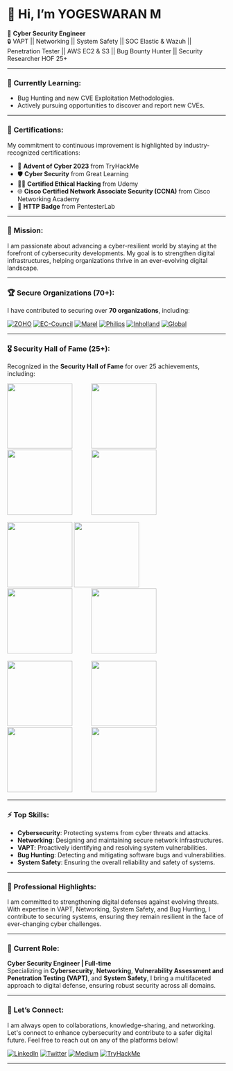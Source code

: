 # 👋 Hi, I’m YOGESWARAN M

🚀 **Cyber Security Engineer**  
🔒 VAPT || Networking || System Safety || SOC Elastic & Wazuh || Penetration Tester || AWS EC2 & S3 || Bug Bounty Hunter || Security Researcher HOF 25+

---

### 🌱 **Currently Learning:**
- Bug Hunting and new CVE Exploitation Methodologies.
- Actively pursuing opportunities to discover and report new CVEs.

---

### 📜 **Certifications:**
My commitment to continuous improvement is highlighted by industry-recognized certifications:

- 🏅 **Advent of Cyber 2023** from TryHackMe
- 🛡️ **Cyber Security** from Great Learning
- 🧑‍💻 **Certified Ethical Hacking** from Udemy
- 🌐 **Cisco Certified Network Associate Security (CCNA)** from Cisco Networking Academy
- 🔑 **HTTP Badge** from PentesterLab

---

### 🎯 **Mission:**
I am passionate about advancing a cyber-resilient world by staying at the forefront of cybersecurity developments. My goal is to strengthen digital infrastructures, helping organizations thrive in an ever-evolving digital landscape.

---

### 🏆 **Secure Organizations (70+):**
I have contributed to securing over **70 organizations**, including:

[![ZOHO](https://img.shields.io/badge/ZOHO-31A2DC?style=for-the-badge&logo=zoho&logoColor=white)](https://www.zoho.com)
[![EC-Council](https://img.shields.io/badge/EC--Council-FF0000?style=for-the-badge&logo=ec-council&logoColor=white)](https://www.eccouncil.org)
[![Marel](https://img.shields.io/badge/Marel-0078D4?style=for-the-badge&logo=marel&logoColor=white)](https://www.marel.com)
[![Philips](https://img.shields.io/badge/Philips-0A75B9?style=for-the-badge&logo=philips&logoColor=white)](https://www.philips.com)
[![Inholland](https://img.shields.io/badge/Inholland-860A2B?style=for-the-badge&logo=inholland&logoColor=white)](https://www.inholland.nl)
[![Global](https://img.shields.io/badge/Global-1F77B4?style=for-the-badge&logo=global&logoColor=white)](https://www.global.com)

---

### 🎖️ **Security Hall of Fame (25+):**
Recognized in the **Security Hall of Fame** for over 25 achievements, including:

<p>
    <img src="https://media.licdn.com/dms/image/v2/D5622AQF_pgi4MdO0EA/feedshare-shrink_800/feedshare-shrink_800/0/1727326560493?e=1730332800&v=beta&t=rlcs_OHe8ieB13c5iEzHSMVB9Mm7DXIWM2Ay-XHOcMQ" width="150" height="150" style="margin-right: 40px;">
    <img src="https://media.licdn.com/dms/image/v2/D5622AQFpuW3hFIkmSg/feedshare-shrink_800/feedshare-shrink_800/0/1726636332961?e=1730332800&v=beta&t=3nQ_e7q8-_IBeUGi1OWJdvA_pfIVvVKykY_4Jv9TsNw" width="150" height="150" style="margin-right: 40px;">
    <img src="https://media.licdn.com/dms/image/v2/D5622AQEvDRTJTHookA/feedshare-shrink_800/feedshare-shrink_800/0/1725803310627?e=1730332800&v=beta&t=RWjAzlns09HuUtO7P06UgMChmlLcRvu_JvLlPcCSydc" width="150" height="150" style="margin-right: 40px;">
    <img src="https://media.licdn.com/dms/image/v2/D5622AQG6aIgvngvXVA/feedshare-shrink_2048_1536/feedshare-shrink_2048_1536/0/1725336784522?e=1730332800&v=beta&t=BFSQFdAmkolxmukVWnYhT0XQ-dSHPm7SNguVvAbFgJg" width="150" height="150" style="margin-right: 40px;">
</p>

<p>
    <img src="https://media.licdn.com/dms/image/v2/D4D22AQG9d3_dBQ9R8Q/feedshare-shrink_800/feedshare-shrink_800/0/1724907463877?e=1730332800&v=beta&t=gM3xivQx8laUoZR5icUBjkSftOG_FlwNxX7BSPSW5BM" width="150" height="150">
    <img src="https://via.placeholder.com/150" width="150" height="150" style="margin-right: 40px;">
    <img src="https://via.placeholder.com/150" width="150" height="150" style="margin-right: 40px;">
    <img src="https://via.placeholder.com/150" width="150" height="150" style="margin-right: 40px;">
</p>

<p>
    <img src="https://via.placeholder.com/150" width="150" height="150" style="margin-right: 40px;">
    <img src="https://via.placeholder.com/150" width="150" height="150" style="margin-right: 40px;">
    <img src="https://via.placeholder.com/150" width="150" height="150" style="margin-right: 40px;">
    <img src="https://via.placeholder.com/150" width="150" height="150" style="margin-right: 40px;">
</p>

<!-- Continue adding more rows as needed -->

---

### ⚡ **Top Skills:**
- **Cybersecurity**: Protecting systems from cyber threats and attacks.
- **Networking**: Designing and maintaining secure network infrastructures.
- **VAPT**: Proactively identifying and resolving system vulnerabilities.
- **Bug Hunting**: Detecting and mitigating software bugs and vulnerabilities.
- **System Safety**: Ensuring the overall reliability and safety of systems.

---

### 💼 **Professional Highlights:**
I am committed to strengthening digital defenses against evolving threats. With expertise in VAPT, Networking, System Safety, and Bug Hunting, I contribute to securing systems, ensuring they remain resilient in the face of ever-changing cyber challenges.

---

### 🔧 **Current Role:**
**Cyber Security Engineer | Full-time**  
Specializing in **Cybersecurity**, **Networking**, **Vulnerability Assessment and Penetration Testing (VAPT)**, and **System Safety**, I bring a multifaceted approach to digital defense, ensuring robust security across all domains.

---

### 🤝 **Let’s Connect:**
I am always open to collaborations, knowledge-sharing, and networking. Let's connect to enhance cybersecurity and contribute to a safer digital future. Feel free to reach out on any of the platforms below!

[![LinkedIn](https://img.shields.io/badge/LinkedIn-0077B5?style=for-the-badge&logo=linkedin&logoColor=white)](https://www.linkedin.com/in/yogeswaran-m/)
[![Twitter](https://img.shields.io/badge/X-1DA1F2?style=for-the-badge&logo=x&logoColor=white)](https://x.com/Yogeshwaran2022)
[![Medium](https://img.shields.io/badge/Medium-12100E?style=for-the-badge&logo=medium&logoColor=white)](https://medium.com/@yogeswaran.m)
[![TryHackMe](https://img.shields.io/badge/TryHackMe-212C42?style=for-the-badge&logo=tryhackme&logoColor=white)](https://tryhackme.com/p/yogeswaran.m.20)

---
